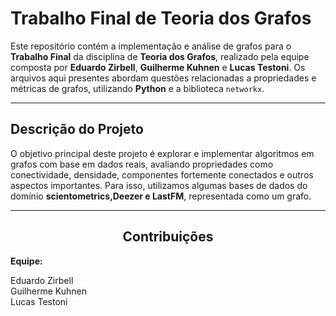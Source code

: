 # Trabalho Final de Teoria dos Grafos

Este repositório contém a implementação e análise de grafos para o **Trabalho Final** da disciplina de **Teoria dos Grafos**, realizado pela equipe composta por **Eduardo Zirbell**, **Guilherme Kuhnen** e **Lucas Testoni**. Os arquivos aqui presentes abordam questões relacionadas a propriedades e métricas de grafos, utilizando **Python** e a biblioteca `networkx`.

---

## **Descrição do Projeto**

O objetivo principal deste projeto é explorar e implementar algoritmos em grafos com base em dados reais, avaliando propriedades como conectividade, densidade, componentes fortemente conectados e outros aspectos importantes. Para isso, utilizamos algumas bases de dados do domínio **scientometrics,Deezer e LastFM**, representada como um grafo.

---


<div align="center">
  <h2><strong>Contribuições</strong></h2>
  </div>
  <p><strong>Equipe:</strong></p>
  <ul style="list-style: none; padding: 0;">
    <li>Eduardo Zirbell</li>
    <li>Guilherme Kuhnen</li>
    <li>Lucas Testoni</li>
  </ul>


